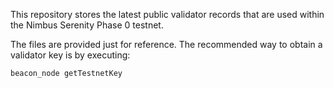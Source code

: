 This repository stores the latest public validator records that are
used within the Nimbus Serenity Phase 0 testnet.

The files are provided just for reference. The recommended way to obtain
a validator key is by executing:

```
beacon_node getTestnetKey
```

